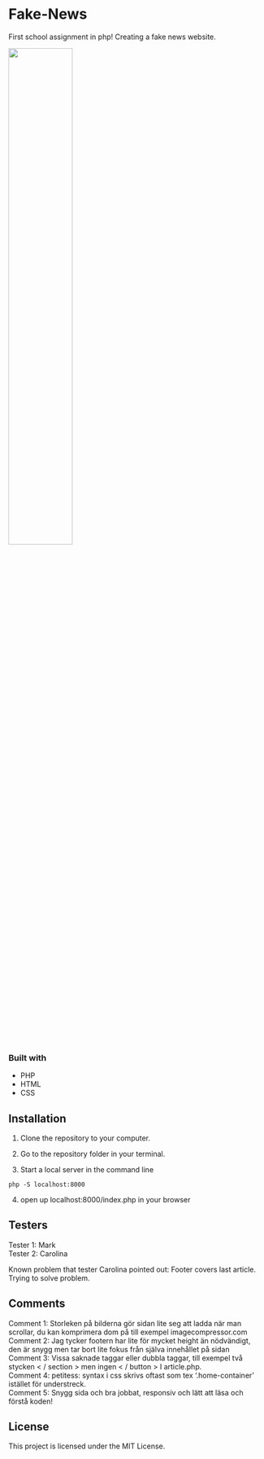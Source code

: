 # Fake-News
First school assignment in php! Creating a fake news website. 

<img src="https://media.giphy.com/media/JUXS6l5rcBWWszBPw7/giphy.gif" width="50%">

### Built with
- PHP
- HTML
- CSS

## Installation 

1. Clone the repository to your computer.

2. Go to the repository folder in your terminal. 

3. Start a local server in the command line 

```
php -S localhost:8000
```

4. open up localhost:8000/index.php in your browser


## Testers

Tester 1: Mark
<br>
Tester 2: Carolina

Known problem that tester Carolina pointed out: Footer covers last article. Trying to solve problem.


## Comments 

Comment 1: Storleken på bilderna gör sidan lite seg att ladda när man scrollar, du kan komprimera dom på till exempel imagecompressor.com
<br>
Comment 2: Jag tycker footern har lite för mycket height än nödvändigt, den är snygg men tar bort lite fokus från själva innehållet på sidan
<br>
Comment 3: Vissa saknade taggar eller dubbla taggar, till exempel två stycken 
< / section > men ingen < / button > I article.php. 
<br>
Comment 4: petitess: syntax i css skrivs oftast som tex ‘.home-container’ istället för understreck.
<br>
Comment 5: Snygg sida och bra jobbat, responsiv och lätt att läsa och förstå koden!



## License
This project is licensed under the MIT License.
